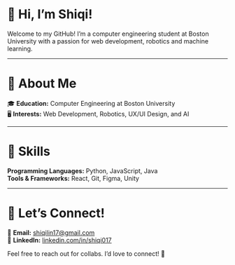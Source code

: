 # 👋 Hi, I’m Shiqi!

Welcome to my GitHub! I’m a computer engineering student at Boston University with a passion for web development, robotics and machine learning.

---

# 🌟 About Me

🎓 **Education:** Computer Engineering at Boston University  
🖥️ **Interests:** Web Development, Robotics, UX/UI Design, and AI

---

# 🔧 Skills

**Programming Languages:** Python, JavaScript, Java  
**Tools & Frameworks:** React, Git, Figma, Unity

---

# 🤝 Let’s Connect!

📧 **Email:** shiqilin17@gmail.com  
💼 **LinkedIn:** [linkedin.com/in/shiqi017](https://linkedin.com/in/shiqi017)

Feel free to reach out for collabs. I’d love to connect! 🚀
